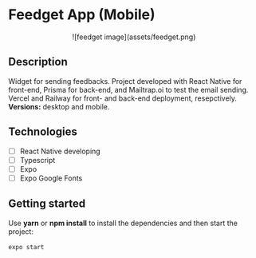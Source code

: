 
# Feedget App (Mobile)

<p align="center">
	![feedget image](assets/feedget.png)
</p>

## Description

Widget for sending feedbacks. Project developed with React Native for front-end, Prisma for back-end, and Mailtrap.oi to test the email sending. 
Vercel and Railway for front- and back-end deployment, resepctively. **Versions:** desktop and mobile.

## Technologies

- [ ] React Native developing
- [ ] Typescript
- [ ] Expo
- [ ] Expo Google Fonts

## Getting started

Use **yarn** or **npm install** to install the dependencies and then start the project:

```cl
expo start
```
